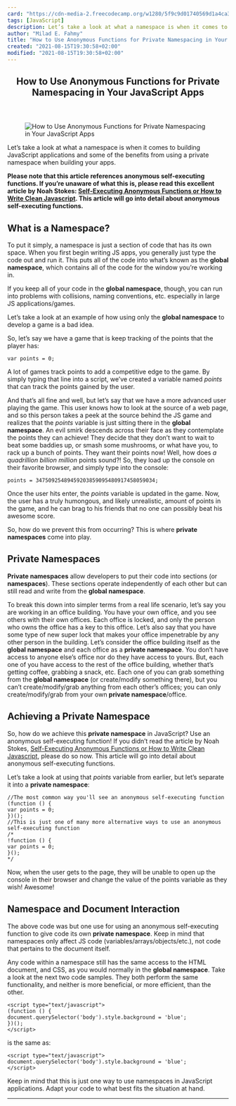 ```yaml
---
card: "https://cdn-media-2.freecodecamp.org/w1280/5f9c9d01740569d1a4ca355f.jpg"
tags: [JavaScript]
description: Let’s take a look at what a namespace is when it comes to bui
author: "Milad E. Fahmy"
title: "How to Use Anonymous Functions for Private Namespacing in Your JavaScript Apps"
created: "2021-08-15T19:30:58+02:00"
modified: "2021-08-15T19:30:58+02:00"
---
```

<div class="site-wrapper">
<main id="site-main" class="site-main outer">
<div class="inner">
<article class="post-full post tag-javascript tag-privacy tag-cybersecurity tag-toothbrush ">
<header class="post-full-header">
<h1 class="post-full-title">How to Use Anonymous Functions for Private Namespacing in Your JavaScript Apps</h1>
</header>
<figure class="post-full-image">
<picture>
<source media="(max-width: 700px)" sizes="1px" srcset="data:image/gif;base64,R0lGODlhAQABAIAAAAAAAP///yH5BAEAAAAALAAAAAABAAEAAAIBRAA7 1w">
<source media="(min-width: 701px)" sizes="(max-width: 800px) 400px,
(max-width: 1170px) 700px,
1400px" srcset="https://cdn-media-2.freecodecamp.org/w1280/5f9c9d01740569d1a4ca355f.jpg 300w,
https://cdn-media-2.freecodecamp.org/w1280/5f9c9d01740569d1a4ca355f.jpg 600w,
https://cdn-media-2.freecodecamp.org/w1280/5f9c9d01740569d1a4ca355f.jpg 1000w,
https://cdn-media-2.freecodecamp.org/w1280/5f9c9d01740569d1a4ca355f.jpg 2000w">
<img onerror="this.style.display='none'" src="https://cdn-media-2.freecodecamp.org/w1280/5f9c9d01740569d1a4ca355f.jpg" alt="How to Use Anonymous Functions for Private Namespacing in Your JavaScript Apps">
</picture>
</figure>
<section class="post-full-content">
<div class="post-content medium-migrated-article">
<p>Let’s take a look at what a namespace is when it comes to building JavaScript applications and some of the benefits from using a private namespace when building your apps.</p>
<p><strong><strong>Please note that this article references anonymous self-executing functions. If you’re unaware of what this is, please read this excellent article by Noah Stokes: <a href="http://esbueno.noahstokes.com/post/77292606977/self-executing-anonymous-functions-or-how-to-write" rel="nofollow">Self-Executing Anonymous Functions or How to Write Clean Javascript</a>. This article will go into detail about anonymous self-executing functions.</strong></strong></p>
<h2 id="what-is-a-namespace"><strong>What is a Namespace?</strong></h2>
<p>To put it simply, a namespace is just a section of code that has its own space. When you first begin writing JS apps, you generally just type the code out and run it. This puts all of the code into what’s known as the <strong><strong>global namespace</strong></strong>, which contains all of the code for the window you’re working in.</p>
<p>If you keep all of your code in the <strong><strong>global namespace</strong></strong>, though, you can run into problems with collisions, naming conventions, etc. especially in large JS applications/games.</p>
<p>Let’s take a look at an example of how using only the <strong><strong>global namespace</strong></strong> to develop a game is a bad idea.</p>
<p>So, let’s say we have a game that is keep tracking of the points that the player has:</p><pre><code class="language-text">var points = 0;</code></pre>
<p>A lot of games track points to add a competitive edge to the game. By simply typing that line into a script, we’ve created a variable named <em>points</em> that can track the points gained by the user.</p>
<p>And that’s all fine and well, but let’s say that we have a more advanced user playing the game. This user knows how to look at the source of a web page, and so this person takes a peek at the source behind the JS game and realizes that the <em>points</em> variable is just sitting there in the <strong><strong>global namespace</strong></strong>. An evil smirk descends across their face as they contemplate the points they can achieve! They decide that they don’t want to wait to beat some baddies up, or smash some mushrooms, or what have you, to rack up a bunch of points. They want their points now! Well, how does <em>a quadrillion billion million</em> points sound?! So, they load up the console on their favorite browser, and simply type into the console:</p><pre><code class="language-text">points = 34750925489459203859095480917458059034;</code></pre>
<p>Once the user hits enter, the <em>points</em> variable is updated in the game. Now, the user has a truly humongous, and likely unrealistic, amount of points in the game, and he can brag to his friends that no one can possibly beat his awesome score.</p>
<p>So, how do we prevent this from occurring? This is where <strong><strong>private namespaces</strong></strong> come into play.</p>
<h2 id="private-namespaces"><strong>Private Namespaces</strong></h2>
<p><strong><strong>Private namespaces</strong></strong> allow developers to put their code into sections (or <strong><strong>namespaces</strong></strong>). These sections operate independently of each other but can still read and write from the <strong><strong>global namespace</strong></strong>.</p>
<p>To break this down into simpler terms from a real life scenario, let’s say you are working in an office building. You have your own office, and you see others with their own offices. Each office is locked, and only the person who owns the office has a key to this office. Let’s also say that you have some type of new super lock that makes your office impenetrable by any other person in the building. Let’s consider the office building itself as the <strong><strong>global namespace</strong></strong> and each office as a <strong><strong>private namespace</strong></strong>. You don’t have access to anyone else’s office nor do they have access to yours. But, each one of you have access to the rest of the office building, whether that’s getting coffee, grabbing a snack, etc. Each one of you can grab something from the <strong><strong>global namespace</strong></strong> (or create/modify something there), but you can’t create/modify/grab anything from each other’s offices; you can only create/modify/grab from your own <strong><strong>private namespace</strong></strong>/office.</p>
<h2 id="achieving-a-private-namespace"><strong>Achieving a Private Namespace</strong></h2>
<p>So, how do we achieve this <strong><strong>private namespace</strong></strong> in JavaScript? Use an anonymous self-executing function! If you didn’t read the article by Noah Stokes, <a href="http://esbueno.noahstokes.com/post/77292606977/self-executing-anonymous-functions-or-how-to-write" rel="nofollow">Self-Executing Anonymous Functions or How to Write Clean Javascript</a>, please do so now. This article will go into detail about anonymous self-executing functions.</p>
<p>Let’s take a look at using that <em>points</em> variable from earlier, but let’s separate it into a <strong><strong>private namespace</strong></strong>:</p><pre><code class="language-text">//The most common way you'll see an anonymous self-executing function
(function () {
var points = 0;
})();
//This is just one of many more alternative ways to use an anonymous self-executing function
/*
!function () {
var points = 0;
}();
*/</code></pre>
<p>Now, when the user gets to the page, they will be unable to open up the console in their browser and change the value of the points variable as they wish! Awesome!</p>
<h2 id="namespace-and-document-interaction"><strong>Namespace and Document Interaction</strong></h2>
<p>The above code was but one use for using an anonymous self-executing function to give code its own <strong><strong>private namespace</strong></strong>. Keep in mind that namespaces only affect JS code (variables/arrays/objects/etc.), not code that pertains to the document itself.</p>
<p>Any code within a namespace still has the same access to the HTML document, and CSS, as you would normally in the <strong><strong>global namespace</strong></strong>. Take a look at the next two code samples. They both perform the same functionality, and neither is more beneficial, or more efficient, than the other.</p><pre><code class="language-text">&lt;script type="text/javascript"&gt;
(function () {
document.querySelector('body').style.background = 'blue';
})();
&lt;/script&gt;</code></pre>
<p>is the same as:</p><pre><code class="language-text">&lt;script type="text/javascript"&gt;
document.querySelector('body').style.background = 'blue';
&lt;/script&gt;</code></pre>
<p>Keep in mind that this is just one way to use namespaces in JavaScript applications. Adapt your code to what best fits the situation at hand.</p>
</div>
<hr>
</section>
</article>
</div>
</main>
</div>
<!-- Google Tag Manager (noscript) -->
<!-- End Google Tag Manager (noscript) -->

